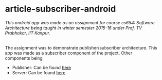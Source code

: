 # article-subscriber-android

###### This android app was made as an assignment for course cs654: Software Architecture being taught in winter semester 2015-16 under Prof. TV Prabhakar, IIT Kanpur.

The assignment was to demonstrate publisher/subscriber architecture. This app was made as a subscriber component of the project. Other components being
* Publisher: Can be found [here](https://github.com/sidsaurb/article-publisher-android)
* Server: Can be found [here](https://github.com/sidsaurb/article-server)
